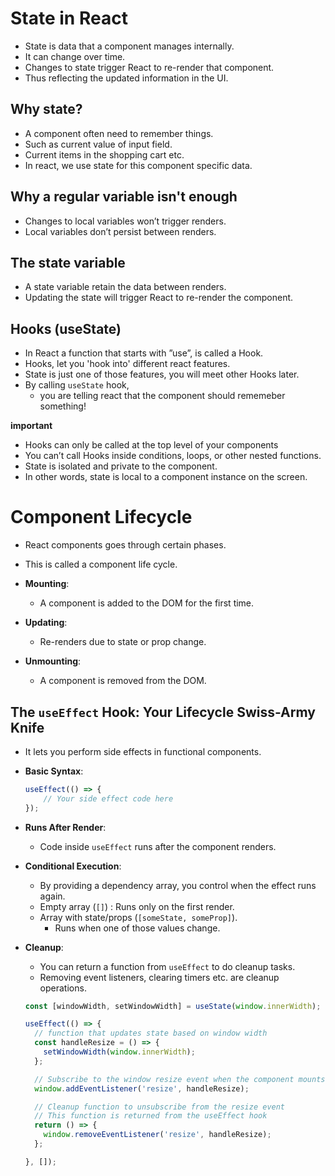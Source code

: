 # State in React

- State is data that a component manages internally.
- It can change over time.
- Changes to state trigger React to re-render that component.
- Thus reflecting the updated information in the UI.

## Why state?

- A component often need to remember things.
- Such as current value of input field.
- Current items in the shopping cart etc.
- In react, we use state for this component specific data.

## Why a regular variable isn't enough

- Changes to local variables won’t trigger renders. 
- Local variables don’t persist between renders.

## The state variable

- A state variable retain the data between renders.
- Updating the state will trigger React to re-render the component.

## Hooks (useState)

- In React a function that starts with ”use”, is called a Hook.
- Hooks, let you 'hook into' different react features.
- State is just one of those features, you will meet other Hooks later.
- By calling `useState` hook, 
   - you are telling react that the component should rememeber something!

**important**
- Hooks can only be called at the top level of your components
- You can’t call Hooks inside conditions, loops, or other nested functions.
- State is isolated and private to the component.
- In other words, state is local to a component instance on the screen.

# Component Lifecycle

- React components goes through certain phases.
- This is called a component life cycle.

- **Mounting**:
  - A component is added to the DOM for the first time.

- **Updating**:
  - Re-renders due to state or prop change.

- **Unmounting**:
  - A component is removed from the DOM.

## The `useEffect` Hook: Your Lifecycle Swiss-Army Knife

- It lets you perform side effects in functional components.

- **Basic Syntax**:
    ```javascript
    useEffect(() => {
        // Your side effect code here
    }); 
    ```
- **Runs After Render**:
  - Code inside `useEffect` runs after the component renders.

- **Conditional Execution**:
  - By providing a dependency array, you control when the effect runs again.
  - Empty array (`[]`) : Runs only on the first render.
  - Array with state/props (`[someState, someProp]`).
    - Runs when one of those values change.

- **Cleanup**:
  - You can return a function from `useEffect` to do cleanup tasks.
  - Removing event listeners, clearing timers etc. are cleanup operations.

  ```javascript
  const [windowWidth, setWindowWidth] = useState(window.innerWidth);

  useEffect(() => {
    // function that updates state based on window width
    const handleResize = () => {
      setWindowWidth(window.innerWidth);
    };

    // Subscribe to the window resize event when the component mounts
    window.addEventListener('resize', handleResize);

    // Cleanup function to unsubscribe from the resize event
    // This function is returned from the useEffect hook
    return () => {
      window.removeEventListener('resize', handleResize);
    };

  }, []);
  ```
